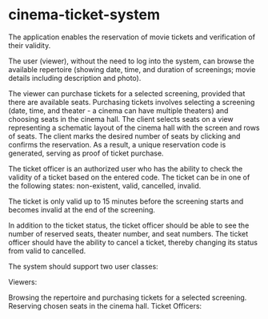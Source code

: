 # cinema-ticket-system
The application enables the reservation of movie tickets and verification of their validity.

The user (viewer), without the need to log into the system, can browse the available repertoire (showing date, time, and duration of screenings; movie details including description and photo).

The viewer can purchase tickets for a selected screening, provided that there are available seats. Purchasing tickets involves selecting a screening (date, time, and theater - a cinema can have multiple theaters) and choosing seats in the cinema hall. The client selects seats on a view representing a schematic layout of the cinema hall with the screen and rows of seats. The client marks the desired number of seats by clicking and confirms the reservation. As a result, a unique reservation code is generated, serving as proof of ticket purchase.

The ticket officer is an authorized user who has the ability to check the validity of a ticket based on the entered code. The ticket can be in one of the following states: non-existent, valid, cancelled, invalid.

The ticket is only valid up to 15 minutes before the screening starts and becomes invalid at the end of the screening.

In addition to the ticket status, the ticket officer should be able to see the number of reserved seats, theater number, and seat numbers. The ticket officer should have the ability to cancel a ticket, thereby changing its status from valid to cancelled.

The system should support two user classes:

Viewers:

Browsing the repertoire and purchasing tickets for a selected screening.
Reserving chosen seats in the cinema hall.
Ticket Officers:
